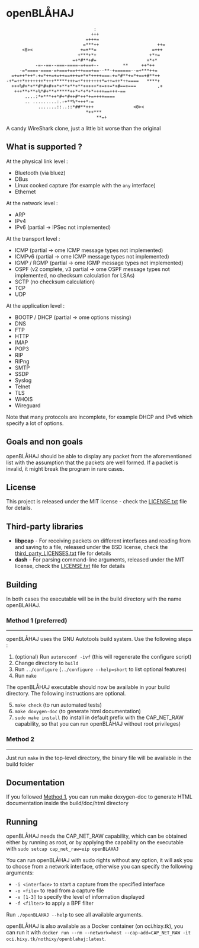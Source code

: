 # openBLÅHAJ

```
                                 :                          
                                +++                          
                              =+++=                          
                             =***++                      ++= 
      <0><                  +=+**=                     =+++  
                           +***+*+                    +*+=   
                         =+*#**+#=                   +*+*    
           -=--==--===-====-=+==+--         **     ++*++     
     -=*====-====-=+===+==+++===+==--**-+======--=+***++=    
  =+=++*++*-+=*++=+=++==+++=+*+*++++===-+=*#**+=*+==+#**++   
-+*=++*+++++++*+++*****+++=+*+++++++*=++=++*++====   ****+  
  +++%#+*+**#*#+#++*+**+**+**+++++*+=++=*+#==+===        .+  
   +++**+**+%*#+**+*****++*+*+*+*++++==+++-==                
       ....:*+***++*#+*#++#*++*+=++++====                    
       .. .........:.-+**%*+++*-=                            
            .......::..::*##**+++               <0><         
                              *++***                         
                                  **=+                       
```

A candy WireShark clone, just a little bit worse than the original

## What is supported ?

At the physical link level :
- Bluetooth (via bluez)
- DBus
- Linux cooked capture (for example with the `any` interface)
- Ethernet

At the network level :
- ARP
- IPv4
- IPv6 (partial -> IPSec not implemented)

At the transport level :
- ICMP (partial -> ome ICMP message types not implemented)
- ICMPv6 (partial -> ome ICMP message types not implemented)
- IGMP / RGMP (partial -> ome IGMP message types not implemented)
- OSPF (v2 complete, v3 partial -> ome OSPF message types not implemented, no checksum calculation for LSAs)
- SCTP (no checksum calculation)
- TCP
- UDP

At the application level :
- BOOTP / DHCP (partial -> ome options missing)
- DNS
- FTP
- HTTP
- IMAP
- POP3
- RIP
- RIPng
- SMTP
- SSDP
- Syslog
- Telnet
- TLS
- WHOIS
- Wireguard

Note that many protocols are incomplete, for example DHCP and IPv6 which specify a lot of options.

## Goals and non goals

openBLÅHAJ should be able to display any packet from the aforementioned list with the assumption that the packets are well formed. If a packet is invalid, it might break the program in rare cases.

## License

This project is released under the MIT license - check the [LICENSE.txt](LICENSE.txt) file for details.

## Third-party libraries

- **libpcap** - For receiving packets on different interfaces and reading from and saving to a file, released under the BSD license, check the [third_party_LICENSES.txt](third_party_LICENSES.txt) file for details
- **dash** - For parsing command-line arguments, released under the MIT license, check the [LICENSE.txt](LICENSE.txt) file for details

## Building

In both cases the executable will be in the build directory with the name openBLAHAJ.

### Method 1 (preferred)

---

openBLÅHAJ uses the GNU Autotools build system. Use the following steps :

1. (optional) Run `autoreconf -ivf` (this will regenerate the configure script)
2. Change directory to `build`
3. Run `../configure` (`../configure --help=short` to list optional features)
4. Run `make`

The openBLÅHAJ executable should now be available in your build directory. The following instructions are optional.

5. `make check` (to run automated tests)
6. `make doxygen-doc` (to generate html documentation)
7. `sudo make install` (to install in default prefix with the CAP_NET_RAW capability, so that you can run openBLÅHAJ without root privileges)

### Method 2

---
Just run `make` in the top-level directory, the binary file will be available in the build folder

## Documentation

If you followed [Method 1](#method-1-preferred), you can run make doxygen-doc to generate HTML documentation inside the build/doc/html directory

## Running

openBLÅHAJ needs the CAP_NET_RAW capability, which can be obtained either by running as root, or by applying the capability on the executable with `sudo setcap cap_net_raw=eip openBLAHAJ`

You can run openBLÅHAJ with sudo rights without any option, it will ask you to choose from a network interface, otherwise you can specify the following arguments:
- `-i <interface>` to start a capture from the specified interface
- `-o <file>` to read from a capture file
- `-v [1-3]` to specify the level of information displayed
- `-f <filter>` to apply a BPF filter

Run `./openBLAHAJ --help` to see all available arguments.

openBLÅHAJ is also available as a Docker container (on oci.hixy.tk), you can run it with `docker run --rm --network=host --cap-add=CAP_NET_RAW -it oci.hixy.tk/nothixy/openblahaj:latest`.
